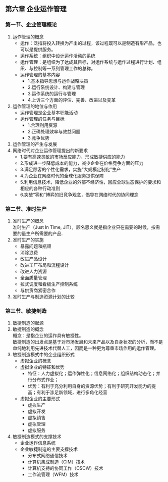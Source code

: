 ## 第六章 企业运作管理
### 第一节、企业管理概论
1. 运作管理的概念
    - 运作：泛指将投入转换为产出的过程，该过程既可以是制造有形产品，也可以是提供服务。
    - 运作系统：组织中设计运作活动的系统
    - 运作管理：是组织为了达成其目标，对运作系统与运作过程进行计划、组织、与控制等一系列管理工作的总称。
    - 运作管理的基本内容
        - 1.基本指导思想与运作战略决策
        - 2.运行系统设计、构建与管理
        - 3.运作系统的运行与管理
        - 4.上诉三个方面的评估、完善、改进以及变革
2. 运作管理的地位与作用
    - 运作管理是企业基本职能活动
    - 运作管理的任务与目标
        - 1.合理利用资源
        - 2.正确处理效率与效益问题
        - 3.竞争优势
3. 运作管理的产生与发展
4. 网络时代对企业运作管理提出的新要求
    - 1.要有高速灵敏的市场反应能力，形成敏捷供应的能力
    - 2.形成进一步降低成本的能力，减少企业在价格竞争方面的压力
    - 3.满足顾客的个性化需求，实施“大规模定制化”生产
    - 4.为企业在网络时代的全球化服务提供保障
    - 5.利用信息技术，降低企业的外部不经济性，回应全球生态保护的要求和相应的各种行动准则
    - 6.突破“零和”博弈的旧竞争观念，倡导在网络时代的协同理念
### 第二节、准时生产
1. 准时生产的概念  
    准时生产（Just In Time, JIT），顾名思义就是指企业只在需要的时候，按需要的量生产所需要的产品.
2. 准时生产的实施
    - 暴露问题和瓶颈
    - 消除浪费
    - 改进产品设计
    - 改进工厂布局和流程设计
    - 改进人力资源
    - 全面质量管理
    - 拉式调度和看板生产控制系统
    - 与供货商紧密合作
3. 准时生产与制造资源计划的比较
### 第三节、敏捷制造
1. 敏捷制造的起源
2. 敏捷制造的概念  
    概念：是指企业的运作具有敏捷性。  
    敏捷制造的出发点是基于对市场发展和未来产品以及自身状况的分析，而不是单纯地利用先进技术代替人工，因而是一种更为尊重市场作用的运作管理。
3. 敏捷制造模式中的企业组织形式
    - 虚拟企业的概念
    - 虚拟企业的特征和优势
        - 特征：人力虚拟化；运作弹性化；信息网络化；组织结构动态化；并行分布式作业；
        - 优势：有利于充分利用自身的资源优势；有利于研究开发能力的提高；有利于涉足新领域，进行多角化经营
    - 虚拟企业的主要形式
        - 虚拟生产
        - 虚拟开发
        - 虚拟销售
        - 虚拟管理
        - 虚拟服务
4. 敏捷制造模式的支撑技术
    - 企业运作信息系统
    - 企业敏捷制造的主要支撑技术
        - 分布式网络通信技术
        - 计算机集成制造（CIM）技术
        - 计算机支持的协同工作（CSCW）技术
        - 工作流管理（WFM）技术
